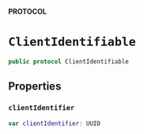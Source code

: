**PROTOCOL**

# `ClientIdentifiable`

```swift
public protocol ClientIdentifiable
```

## Properties
### `clientIdentifier`

```swift
var clientIdentifier: UUID
```
